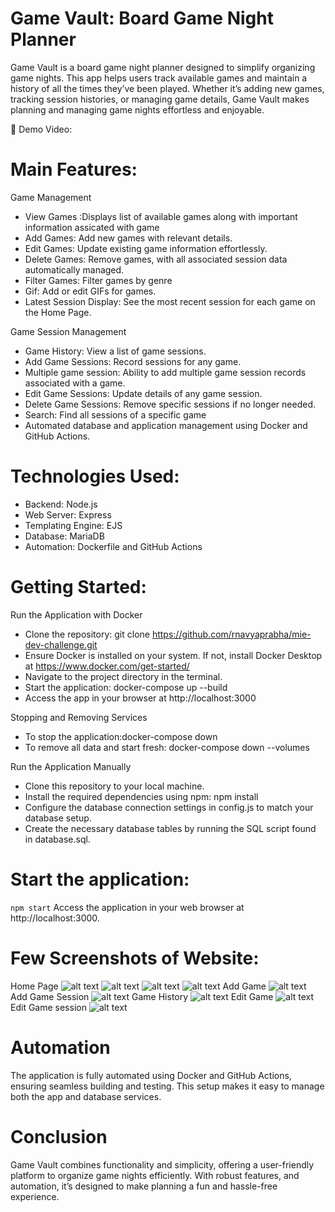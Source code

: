 Game Vault: Board Game Night Planner
=====
Game Vault is a board game night planner designed to simplify organizing game nights. This app helps users track available games and maintain a history of all the times they’ve been played. Whether it’s adding new games, tracking session histories, or managing game details, Game Vault makes planning and managing game nights effortless and enjoyable.

🎥 Demo Video: 

Main Features:
=====

Game Management
* View Games :Displays list of available games along with important information assicated with game
* Add Games: Add new games with relevant details.
* Edit Games: Update existing game information effortlessly.
* Delete Games: Remove games, with all associated session data automatically managed.
* Filter Games: Filter games by genre
* Gif: Add or edit GIFs for games.
* Latest Session Display: See the most recent session for each game on the Home Page.

Game Session Management
* Game History: View a list of game sessions.
* Add Game Sessions: Record sessions for any game.
* Multiple game session: Ability to add multiple game session records associated with a game.
* Edit Game Sessions: Update details of any game session.
* Delete Game Sessions: Remove specific sessions if no longer needed.
* Search: Find all sessions of a specific game
* Automated database and application management using Docker and GitHub Actions.

Technologies Used:
=====

* Backend: Node.js
* Web Server: Express
* Templating Engine: EJS
* Database: MariaDB
* Automation: Dockerfile and GitHub Actions

Getting Started:
=====

Run the Application with Docker

* Clone the repository: git clone https://github.com/rnavyaprabha/mie-dev-challenge.git
* Ensure Docker is installed on your system. If not, install Docker Desktop at https://www.docker.com/get-started/
* Navigate to the project directory in the terminal.
* Start the application: docker-compose up --build
* Access the app in your browser at http://localhost:3000

Stopping and Removing Services

* To stop the application:docker-compose down
* To remove all data and start fresh: docker-compose down --volumes

Run the Application Manually

* Clone this repository to your local machine.
* Install the required dependencies using npm: npm install
* Configure the database connection settings in config.js to match your database setup.
* Create the necessary database tables by running the SQL script found in database.sql.

Start the application:
=====
`npm start`
Access the application in your web browser at http://localhost:3000.

Few Screenshots of Website:
=====
Home Page
![alt text](image-7.png)
![alt text](image-8.png)
![alt text](image.png)
![alt text](image-1.png)
Add Game
![alt text](image-2.png)
Add Game Session
![alt text](image-3.png)
Game History
![alt text](image-4.png)
Edit Game
![alt text](image-5.png)
Edit Game session
![alt text](image-6.png)

Automation
=====
The application is fully automated using Docker and GitHub Actions, ensuring seamless building and testing. This setup makes it easy to manage both the app and database services.

Conclusion
=====
Game Vault combines functionality and simplicity, offering a user-friendly platform to organize game nights efficiently. With robust features, and automation, it’s designed to make planning a fun and hassle-free experience.